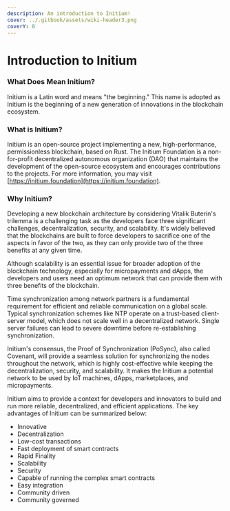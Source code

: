 ```yaml
---
description: An introduction to Initium!
cover: ../.gitbook/assets/wiki-header3.png
coverY: 0
---
```


# Introduction to Initium

### **What Does Mean Initium?**

Initium is a Latin word and means "the beginning." This name is adopted as Initium is the beginning of a new generation of innovations in the blockchain ecosystem.&#x20;

### What is Initium?

Initium is an open-source project implementing a new, high-performance, permissionless blockchain, based on Rust. The Initium Foundation is a non-for-profit decentralized autonomous organization (DAO) that maintains the development of the open-source ecosystem and encourages contributions to the projects. For more information, you may visit [https://initium.foundation](https://initium.foundation).

### Why Initium?

Developing a new blockchain architecture by considering Vitalik Buterin's trilemma is a challenging task as the developers face three significant challenges, decentralization, security, and scalability. It's widely believed that the blockchains are built to force developers to sacrifice one of the aspects in favor of the two, as they can only provide two of the three benefits at any given time.

Although scalability is an essential issue for broader adoption of the blockchain technology, especially for micropayments and dApps, the developers and users need an optimum network that can provide them with three benefits of the blockchain.

Time synchronization among network partners is a fundamental requirement for efficient and reliable communication on a global scale. Typical synchronization schemes like NTP operate on a trust-based client-server model, which does not scale well in a decentralized network. Single server failures can lead to severe downtime before re-establishing synchronization.

Initium's consensus, the Proof of Synchronization (PoSync), also called Covenant, will provide a seamless solution for synchronizing the nodes throughout the network, which is highly cost-effective while keeping the decentralization, security, and scalability. It makes the Initium a potential network to be used by IoT machines, dApps, marketplaces, and micropayments.

Initium aims to provide a context for developers and innovators to build and run more reliable, decentralized, and efficient applications. The key advantages of Initium can be summarized below:

* Innovative
* Decentralization
* Low-cost transactions&#x20;
* Fast deployment of smart contracts
* Rapid Finality&#x20;
* Scalability&#x20;
* Security&#x20;
* Capable of running the complex smart contracts&#x20;
* Easy integration&#x20;
* Community driven&#x20;
* Community governed&#x20;
